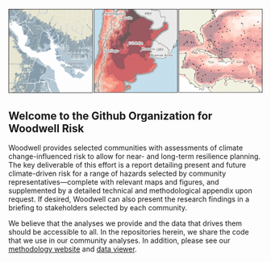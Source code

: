 <p align="center">
  <img src="https://github.com/WoodwellRisk/.github/blob/main/profile/git_banner.png" />
</p>

## Welcome to the Github Organization for Woodwell Risk

Woodwell provides selected communities with assessments of climate change-influenced risk to allow for near- and long-term resilience planning. The key deliverable of this effort is a report detailing present and future climate-driven risk for a range of hazards selected by community representatives—complete with relevant maps and figures, and supplemented by a detailed technical and methodological appendix upon request. If desired, Woodwell can also present the research findings in a briefing to stakeholders selected by each community.

We believe that the analyses we provide and the data that drives them should be accessible to all. In the repositories herein, we share the code that we use in our community analyses. In addition, please see our [methodology website](https://woodwellrisk.github.io/) and [data viewer](https://woodwellrisk.github.io/viewer/).
